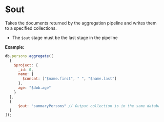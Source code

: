 # $out

Takes the documents returned by the aggregation pipeline and writes them to a specified collections.

- The `$out` stage must be the last stage in the pipeline

**Example:**

```jsx
db.persons.aggregate([
  {
    $project: {
      _id: 0,
      name: {
        $concat: ["$name.first", " ", "$name.last"]
      },
      age: "$dob.age"
    }    
  },
  {
      $out: "summaryPersons" // Output collection is in the same database
  }
]);
```